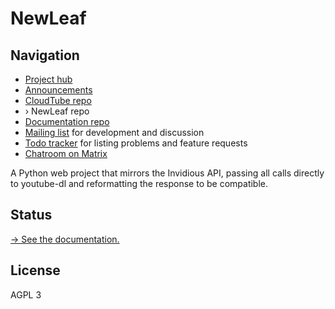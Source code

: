 # NewLeaf

## Navigation

- [Project hub][hub]
- [Announcements][announce]
- [CloudTube repo][cloudtube]
- › NewLeaf repo
- [Documentation repo][docs]
- [Mailing list][list] for development and discussion
- [Todo tracker][todo] for listing problems and feature requests
- [Chatroom on Matrix][matrix]

A Python web project that mirrors the Invidious API, passing all calls
directly to youtube-dl and reformatting the response to be compatible.

## Status

[→ See the documentation.](https://git.sr.ht/~cadence/tube-docs/tree/main/item/docs/newleaf/API.md)

## License

AGPL 3

[hub]: https://sr.ht/~cadence/tube/
[announce]: https://lists.sr.ht/~cadence/tube-announce
[cloudtube]: https://git.sr.ht/~cadence/cloudtube
[newleaf]: https://git.sr.ht/~cadence/NewLeaf
[list]: https://lists.sr.ht/~cadence/tube-devel
[todo]: https://todo.sr.ht/~cadence/tube
[matrix]: https://matrix.to/#/#cloudtube:cadence.moe
[docs]: https://git.sr.ht/~cadence/tube-docs

